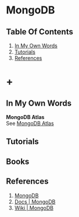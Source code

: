 # MongoDB

## Table Of Contents
1. [In My Own Words](#in-my-own-words)
1. [Tutorials](#tutorials)
1. [References](#references)
# +

## In My Own Words

**MongoDB Atlas**  
See [MongoDB Atlas](https://www.mongodb.com/cloud)

## Tutorials

## Books

## References
1. [MongoDB](https://www.mongodb.com/)
1. [Docs | MongoDB](https://docs.mongodb.com)
1. [Wiki | MongoDB](https://en.wikipedia.org/wiki/MongoDB)
